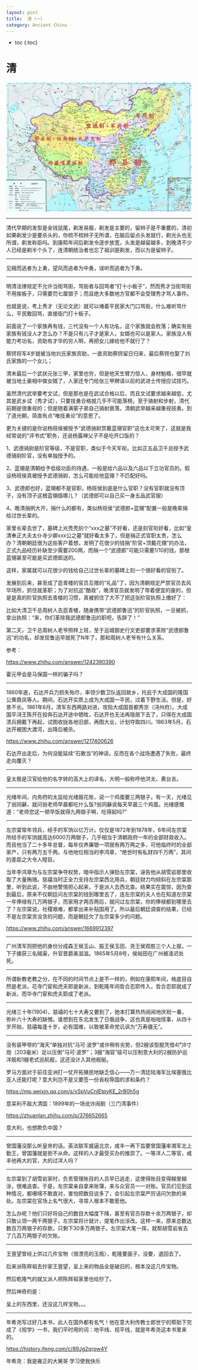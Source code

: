 ```yaml
---
layout: post
title:  清（一）
category: Ancient China 
---
```


* toc
{:toc}

# 清

![](/images/img2/qing.jpg)

---

清代早期的发型是金钱鼠尾，剃发易服，剃发是主要的，留辫子是不重要的，清初如果剃发少是要杀头的，你梳不梳辫子无所谓，在脑后留点头发就行，剃光头也无所谓，剃发称臣吗。到康熙年间后剃发令逐步放宽，头发是越留越多，到晚清不少人已经是剃半个头了，连清朝统治者也忘了祖训是剃发，而以为是留辫子。

---

见贼而逃者为上勇，望风而逃者为中勇，误听而逃者为下勇。

---

明清法律规定不允许当街骂街，骂街者与回骂者“打十小板子”，然而秀才当街骂街不用挨板子，只需要罚七厘银子；而且绝大多数地方官都不会受理秀才骂人事件。

也就是说，考上秀才（无论文武）就可以堵着平民家大门口骂街，什么难听骂什么，平民敢回骂，直接衙门打十板子。

前面说了一个家族再有钱，三代没有一个人有功名，这个家族就会败落；确实有些家族有钱没人才怎么办？不是只有儿子才是家人，女婿也可以是家人。家族没人有能力考功名，资助有才华的穷人啊，再把女儿嫁给他不就行了？

蔡锷将军4岁就被当地刘氏家族资助，一直资助蔡锷留日归来，最后蔡锷也娶了刘氏家族的一个女儿；

清末最后一个武状元张三甲，家里也穷，但是他天生臂力惊人，身材魁梧，很早就被当地土豪相中做女婿了，人家还专门给张三甲聘请以前的武进士传授应试技巧。

虽然清代武举要考文试，但是那也是在武试合格以后，而且文试要求越来越低，尤其是武乡试（秀才试），只要技勇合格就几乎不可能落榜。至于骑射和步射，清代前期是很重视的；但是随着满蒙子弟自己骑射衰落，清朝武举越来越重视技勇。到了道光朝，简直有点“唯技勇论”的意思了。

更为关键的是你说杨班侯被授予“武德骑尉赏戴蓝翎官职”这也太可笑了，这就是我经常说的“评书式”职务，还说杨露禅父子不是吃开口饭的？

1、武德骑尉是阶官等级，不是官职，类似于今天军衔。比如正五品卫千总授予武德骑尉阶官，没有单独授予的。

2、蓝翎是清朝给予低级功臣的待遇，一般是给六品以及六品以下立功官员的。假设杨班侯真被授予武德骑尉，怎么可能给他蓝翎？不匹配好吗。

3、武德郎也好，蓝翎都不是官职，杨班侯到底是什么官职？没有官职就没有顶子，没有顶子这根蓝翎插哪儿？（武德郎可以自己买一身五品武官服）

4、晚清捐例大开，捐什么的都有，类似杨班侯“武德郎+蓝翎”配置一般是晚辈捐给过世长辈的。

家里长辈去世了，墓碑上光秃秃刻个“xxx之墓”不好看，还是刻官衔好看，比如“皇清奉正大夫太仆寺少卿xxx公之墓”就好看太多了，但是捐正式官职太贵，怎么办？清朝朝廷很为这些客户着想，发明了花很少的钱捐“阶官+顶戴花翎”的办法，正式九品经历补缺至少需要200两，而捐一个“武德郎”可能只需要1/10的钱，那根蓝翎甚至可能是买武德郎送的。

这样，家属就可以花很少的钱给自己过世长辈的墓碑上刻一个很好看的官衔了。

发展到后来，甚至成了逛青楼的官员互赠的“礼品”了，因为清朝规定严禁官员去风华场所，抓住就革职；为了对抗这“酷政”，晚清官员就发明了带着便宜的废的，但是是真的阶官执照去青楼的习惯，真被抓住了大不了把这张阶官执照上缴好了：

比如大清卫千总周树人去逛青楼，随身携带“武德郎鲁迅”的阶官执照，一旦被抓，拿出执照：“来，你们革除我武德郎鲁迅的职吧，告辞了！”

第二天，卫千总周树人老爷照样上班，至于巡城御史行文吏部要求革除“武德郎鲁迅”的功名，却发现鲁迅早就死了N年了，那和周树人老爷有什么关系。

参考：

https://www.zhihu.com/answer/1242390390

霍元甲会是马保国一样的骗子吗？

---

1860年底，石达开兵力损失殆尽，率领少数卫队返回故乡，托庇于大成国的隆国公黄鼎凤等人。期间，石达开实质上成为大成国一平民，过着下野生活。但是，好景不长。1861年8月，清军东西两路对进，攻陷大成国首都秀京（浔州府）。大成国平浔王陈开在投奔石达开途中牺牲，石达开也无法再隐居下去了，只得在大成国溃兵拥戴下再起，试图收拢各地旧部，再图大业，计划夺取四川。1863年5月，石达开被困大渡河，出降后被杀。

https://www.zhihu.com/answer/1217400626

石达开出走后，为何没能延续“石敢当”的神话，反而在各个战场遭遇了失败，最终走向覆灭？

---

皇太极是汉官给他的名字转的高大上的译名，大明一般称呼他洪太、黄台吉。

---

光绪年间，内务府的太监给光绪报花账，说一个鸡蛋要三两银子。有一天，光绪见了翁同龢，就问翁老师早晨都吃什么饭?翁同龢说每天早晨三个鸡蛋。光绪感慨道：“老师您这一顿早饭就得九两银子啊，吃得起吗?”

---

左宗棠常年领兵，经手的军饷以亿万计。仅仅是1872年到1878年，6年间左宗棠所经手的军饷就高达6000万两银子，几乎相当于清朝政府一年的全部财政收入。而且他当了二十多年总督，每年仅养廉银一项就有两万两之多，可他临终时的全部家产，只有两万五千两。与他地位相当的李鸿章，“绝世时有私财四千万两”，其间的差距之大令人瞠目。

当年李鸿章为与左宗棠争夺权势，暗中指示人弹劾左宗棠，诬告他从胡雪岩那里收取了大量贿赂。慈禧当时正全力支持左宗棠西北用兵，朝廷财力均倾斜在左宗棠那里，听到此说，不由地警惕担心起来，于是派人去西北查。结果实在震惊，因为查到最后，原来不仅朝廷问左宗棠的钱到哪里去了，连左宗棠的夫人也在知道左宗棠一年俸禄有几万两银子，而家用才两百两后，就问过左宗棠，你的俸禄都到哪里去了？左宗棠说，社稷艰难，都拿出来补贴国用了。所以最后朝廷调查的结果，已经不是左宗棠贪没贪的问题，而是朝廷欠了左宗棠多少的问题。

https://www.zhihu.com/answer/1669912397

---

广州清军则把他的身份分成森王侯玉山、振王侯玉田、尧王侯观胜三个人上报，一下子擒获三名贼渠，升官晋爵美滋滋。1865年5月8号，侯裕田在广州被凌迟处死。

---

所谓新教老教之分，在不同的时间节点上是不一样的，例如在康熙年间，格底目自然是老派，花寺门宦和虎夫耶是新派，到乾隆年间哲合忍耶传入，哲合忍耶就成了新派，而华寺门宦和虎夫耶成了老派。

---

光绪三十年(1904)，慈禧的七十大寿又要到了，她本打算热热闹闹地庆祝一番，弥补六十大寿的缺憾。谁想到在东北发生了日俄战争，这也真是咄咄怪事，从四十岁开始，慈禧每逢十岁，必有国难，以致被革命党讥讽为“万寿疆无”。

---

没有装甲带的“海天”单独对抗“马可·波罗”或许稍有劣势，但2艘该型舰凭借4门8寸炮（203毫米）足以压倒“马可·波罗”；3艘“海容”级可以压制意大利的2艘防护巡洋舰和1艘老式巡航舰，这还没计入其他舰艇。

罗马方面对于前往亚洲打一仗开拓殖民地缺乏信心——万一清廷陆海军比埃塞俄比亚人还能打呢？意大利岂不是又要签一份丧权辱国的求和条约？

https://mp.weixin.qq.com/s/xSpVuCnlEtpyKE_2rB0h5g

意呆利不敌大清国：1899年的一场讹诈闹剧（三门湾事件）

https://zhuanlan.zhihu.com/p/376652665

意大利，也想欺负中国？

---

曾国藩没那么听皇帝的话。英法联军威逼北京，咸丰一再下旨要曾国藩率湘军北上勤王，曾国藩就是拒不从命。这样的人才最受买办的推崇了。一等洋人二等官，咸丰他再大的官，大的过洋人吗？

---

左宗棠到了胡雪岩家时，负责管理账目的人员早已逃走，这使得账目变得糊里糊涂，很难追查。于是，左宗棠亲自拿来账簿，来与众官员一一对账。官员们见到这种情况，都嗫嚅不敢直对，害怕把数目说多了，会引起左宗棠严厉诘问欠款的来处。左宗棠在官场上名气很大，寻常人根本不敢惹他。

怎么办呢？他们只好将自己的数目大幅度下降，甚至有官员存款十余万两银子，却只敢认领一两千两银子。左宗棠将计就计，提笔作出涂改。这样一来，原来总数达数百万两银子的存款，只剩下30多万两银子。左宗棠大笔一挥，就帮胡雪岩省去了几百万两银子的欠账。

---

王亶望曾经上供过几件宝物（很漂亮的玉瓶），乾隆要面子，没要，退回去了。

后来派陈辉祖去抄家王亶望，呈上来的物品全是破旧的，根本没这几件宝物。

然后乾隆气的就又派人把陈辉祖家里也给抄了。

然后神奇的是：

呈上的东西里，还没这几样宝物。。。

---

年希尧写过好几本书，此人在国外都有名气！他在意大利传教士郎世宁的帮助下完成了《视学》一书，我们平时用的词：地平线、视平线，就是年希尧这本书里来的。

https://history.ifeng.com/c/89Jg2qrpw4Y

年希尧：我是雍正的大舅哥 学习使我快乐
